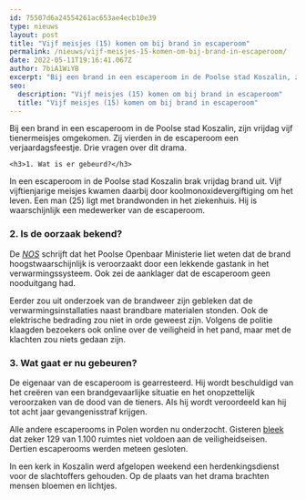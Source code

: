 ```yaml
---
id: 75507d6a24554261ac653ae4ecb10e39
type: nieuws
layout: post
title: "Vijf meisjes (15) komen om bij brand in escaperoom"
permalink: /nieuws/vijf-meisjes-15-komen-om-bij-brand-in-escaperoom/
date: 2022-05-11T19:16:41.067Z
author: 7biA1WiYB
excerpt: "Bij een brand in een escaperoom in de Poolse stad Koszalin, zijn vrijdag vijf tienermeisjes omgekomen. Zij vierden in de escaperoom een verjaardagsfeestje. Drie vragen over dit drama.  "
seo:
  description: "Vijf meisjes (15) komen om bij brand in escaperoom"
  title: "Vijf meisjes (15) komen om bij brand in escaperoom"
---
```

Bij een brand in een escaperoom in de Poolse stad Koszalin, zijn vrijdag vijf tienermeisjes omgekomen. Zij vierden in de escaperoom een verjaardagsfeestje. Drie vragen over dit drama.  

    <h3>1. Wat is er gebeurd?</h3>
<p>In een escaperoom in de Poolse stad Koszalin brak vrijdag brand uit. Vijf vijftienjarige meisjes kwamen daarbij door koolmonoxidevergiftiging om het leven. Een man (25) ligt met brandwonden in het ziekenhuis. Hij is waarschijnlijk een medewerker van de escaperoom.</p>
<h3>2. Is de oorzaak bekend?</h3>
<p>De <em><a href="https://nos.nl/artikel/2266412-eigenaar-poolse-escaperoom-beschuldigd-van-veroorzaken-brandgevaar.html" target="_blank">NOS</a> </em>schrijft dat het Poolse Openbaar Ministerie liet weten dat de brand hoogstwaarschijnlijk is veroorzaakt door een lekkende gastank in het verwarmingssysteem. Ook zei de aanklager dat de escaperoom geen nooduitgang had.</p>
<p>Eerder zou uit onderzoek van de brandweer zijn gebleken dat de verwarmingsinstallaties naast brandbare materialen stonden. Ook de elektrische bedrading zou niet in orde geweest zijn. Volgens de politie klaagden bezoekers ook online over de veiligheid in het pand, maar met de klachten zou niets gedaan zijn. </p>
<h3>3. Wat gaat er nu gebeuren?</h3>
<p>De eigenaar van de escaperoom is gearresteerd. Hij wordt beschuldigd van het creëren van een brandgevaarlijke situatie en het onopzettelijk veroorzaken van de dood van de tieners. Als hij wordt veroordeeld kan hij tot acht jaar gevangenisstraf krijgen. </p>
<p>Alle andere escaperooms in Polen worden nu onderzocht. Gisteren <a href="https://nos.nl/artikel/2266344-polen-sluit-onveilige-escaperooms-na-fatale-brand.html" target="_blank">bleek </a>dat zeker 129 van 1.100 ruimtes niet voldoen aan de veiligheidseisen. Dertien escaperooms werden meteen gesloten.</p>
<p>In een kerk in Koszalin werd afgelopen weekend een herdenkingsdienst voor de slachtoffers gehouden. Op de plaats van het drama brachten mensen bloemen en lichtjes.</p>  
